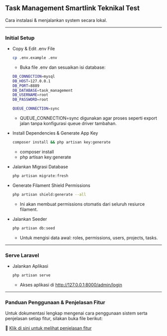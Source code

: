 ## Task Management Smartlink Teknikal Test

Cara instalasi & menjalankan system secara lokal.

<hr/>

### Initial Setup

-   Copy & Edit .env File

    ```bash
    cp .env.example .env
    ```

    -   Buka file .env dan sesuaikan isi database:

    ```bash
    DB_CONNECTION=mysql
    DB_HOST=127.0.0.1
    DB_PORT=8889
    DB_DATABASE=task_management
    DB_USERNAME=root
    DB_PASSWORD=root

    QUEUE_CONNECTION=sync
    ```

    -   QUEUE_CONNECTION=sync digunakan agar proses seperti export jalan tanpa konfigurasi queue driver tambahan.

-   Install Dependencies & Generate App Key

    ```bash
    composer install && php artisan key:generate
    ```

    -   composer install
    -   php artisan key:generate

-   Jalankan Migrasi Database

    ```bash
    php artisan migrate:fresh
    ```

-   Generate Filament Shield Permissions

    ```bash
    php artisan shield:generate --all
    ```

    -   Ini akan membuat permissions otomatis dari seluruh resiurce filament.

-   Jalankan Seeder

    ```bash
    php artisan db:seed
    ```

    -   Untuk mengisi data awal: roles, permissions, users, projects, tasks.

<hr/>

### Serve Laravel

-   Jalankan Aplikasi

    ```bash
    php artisan serve
    ```

    -   Akses aplikasi di http://127.0.0.1:8000/admin/login

<hr />

### Panduan Penggunaan & Penjelasan Fitur

Untuk dokumentasi lengkap mengenai cara penggunaan sistem serta penjelasan setiap fitur, silakan buka file berikut:

📄 [Klik di sini untuk melihat penjelasan fitur](dokumen/penjelasan_fitur.md)
